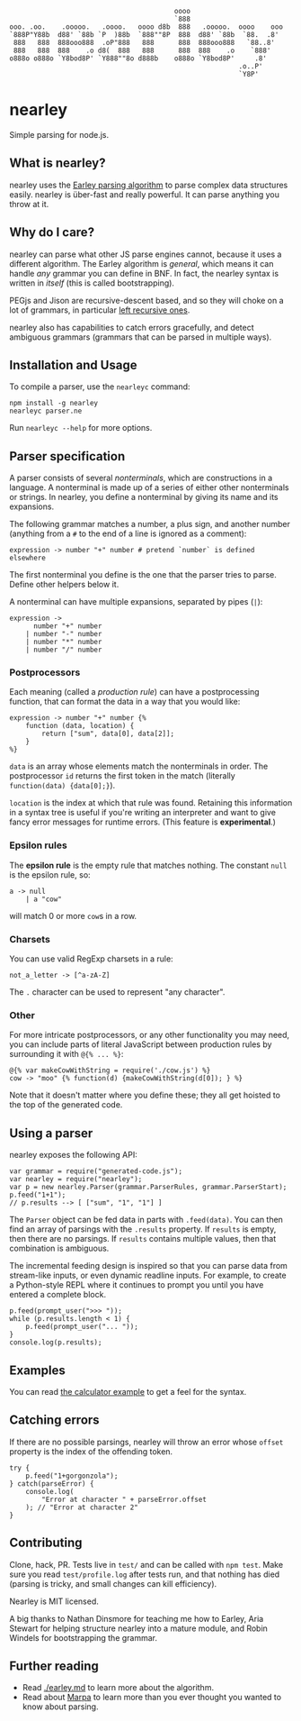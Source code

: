                                              oooo
                                             `888
    ooo. .oo.    .ooooo.   .oooo.   oooo d8b  888   .ooooo.  oooo    ooo
    `888P"Y88b  d88' `88b `P  )88b  `888""8P  888  d88' `88b  `88.  .8'  
     888   888  888ooo888  .oP"888   888      888  888ooo888   `88..8'
     888   888  888    .o d8(  888   888      888  888    .o    `888'
    o888o o888o `Y8bod8P' `Y888""8o d888b    o888o `Y8bod8P'     .8'
                                                             .o..P'
                                                             `Y8P'


nearley
==============

Simple parsing for node.js.

What is nearley?
----------------
nearley uses the [Earley parsing algorithm](earley.md) to parse complex data structures easily. nearley is über-fast and really powerful. It can parse anything you throw at it.

Why do I care?
--------------

nearley can parse what other JS parse engines cannot, because it uses a different algorithm. The Earley algorithm is *general*, which means it can handle *any* grammar you can define in BNF. In fact, the nearley syntax is written in *itself* (this is called bootstrapping).

PEGjs and Jison are recursive-descent based, and so they will choke on a lot of grammars, in particular [left recursive ones](http://en.wikipedia.org/wiki/Left_recursion).

nearley also has capabilities to catch errors gracefully, and detect ambiguous grammars (grammars that can be parsed in multiple ways).

Installation and Usage
----------------------
To compile a parser, use the `nearleyc` command:

    npm install -g nearley
    nearleyc parser.ne

Run `nearleyc --help` for more options.

Parser specification
--------------------

A parser consists of several *nonterminals*, which are constructions in a language. A nonterminal is made up of a series of either other nonterminals or strings. In nearley, you define a nonterminal by giving its name and its expansions.

The following grammar matches a number, a plus sign, and another number (anything from a `#` to the end of a line is ignored as a comment):

    expression -> number "+" number # pretend `number` is defined elsewhere

The first nonterminal you define is the one that the parser tries to parse. Define other helpers below it.

A nonterminal can have multiple expansions, separated by pipes (`|`):

    expression ->
          number "+" number
        | number "-" number
        | number "*" number
        | number "/" number

### Postprocessors

Each meaning (called a *production rule*) can have a postprocessing function, that can format the data in a way that you would like:

    expression -> number "+" number {%
        function (data, location) {
            return ["sum", data[0], data[2]];
        }
    %}

`data` is an array whose elements match the nonterminals in order. The postprocessor `id` returns the first token in the match (literally `function(data) {data[0];}`).

`location` is the index at which that rule was found. Retaining this information in a syntax tree is useful if you're writing an interpreter and want to give fancy error messages for runtime errors. (This feature is **experimental**.)

### Epsilon rules

The **epsilon rule** is the empty rule that matches nothing. The constant `null` is the epsilon rule, so:

    a -> null
        | a "cow"

will match 0 or more `cow`s in a row.

### Charsets

You can use valid RegExp charsets in a rule:

    not_a_letter -> [^a-zA-Z]

The `.` character can be used to represent "any character".

### Other

For more intricate postprocessors, or any other functionality you may need, you can include parts of literal JavaScript between production rules by surrounding it with `@{% ... %}`:

    @{% var makeCowWithString = require('./cow.js') %}
    cow -> "moo" {% function(d) {makeCowWithString(d[0]); } %}

Note that it doesn't matter where you define these; they all get hoisted to the top of the generated code.

Using a parser
--------------

nearley exposes the following API:

    var grammar = require("generated-code.js");
    var nearley = require("nearley");
    var p = new nearley.Parser(grammar.ParserRules, grammar.ParserStart);
    p.feed("1+1");
    // p.results --> [ ["sum", "1", "1"] ]

The `Parser` object can be fed data in parts with `.feed(data)`. You can then find an array of parsings with the `.results` property. If `results` is empty, then there are no parsings. If `results` contains multiple values, then that combination is ambiguous.

The incremental feeding design is inspired so that you can parse data from stream-like inputs, or even dynamic readline inputs. For example, to create a Python-style REPL where it continues to prompt you until you have entered a complete block.

    p.feed(prompt_user(">>> "));
    while (p.results.length < 1) {
        p.feed(prompt_user("... "));
    }
    console.log(p.results);

Examples
--------
You can read [the calculator example](examples/calculator/arithmetic.ne) to get a feel for the syntax.

Catching errors
---------------

If there are no possible parsings, nearley will throw an error whose `offset` property is the index of the offending token.

    try {
        p.feed("1+gorgonzola");
    } catch(parseError) {
        console.log(
            "Error at character " + parseError.offset
        ); // "Error at character 2"
    }


Contributing
------------

Clone, hack, PR. Tests live in `test/` and can be called with `npm test`. Make sure you read `test/profile.log` after tests run, and that nothing has died (parsing is tricky, and small changes can kill efficiency).

Nearley is MIT licensed.

A big thanks to Nathan Dinsmore for teaching me how to Earley, Aria Stewart for helping structure nearley into a mature module, and Robin Windels for bootstrapping the grammar.

Further reading
---------------

- Read [./earley.md](earley.md) to learn more about the algorithm.
- Read about [Marpa](http://savage.net.au/Marpa.html) to learn more than you ever thought you wanted to know about parsing.
